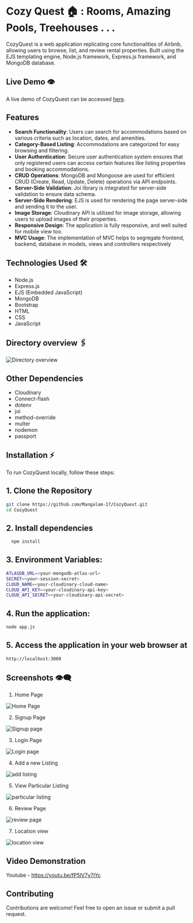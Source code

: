 # Cozy Quest 🏠 : Rooms, Amazing Pools, Treehouses . . . 

CozyQuest is a web application replicating core functionalities of Airbnb, allowing users to browse, list, and review rental properties. Built using the EJS templating engine, Node.js framework, Express.js framework, and MongoDB database.

## Live Demo 👁️

A live demo of CozyQuest can be accessed [here](https://cozy-quest.onrender.com/listings).

## Features

- **Search Functionality**: Users can search for accommodations based on various criteria such as location, dates, and amenities.
- **Category-Based Listing**: Accommodations are categorized for easy browsing and filtering.
- **User Authentication**: Secure user authentication system ensures that only registered users can access certain features like listing properties and booking accommodations.
- **CRUD Operations**: MongoDB and Mongoose are used for efficient CRUD (Create, Read, Update, Delete) operations via API endpoints.
- **Server-Side Validation**: Joi library is integrated for server-side validation to ensure data schema.
- **Server-Side Rendering**: EJS is used for rendering the page server-side and sending it to the user.
- **Image Storage**: Cloudinary API is utilized for image storage, allowing users to upload images of their properties.
- **Responsive Design**: The application is fully responsive, and well suited for mobile view too.
- **MVC Usage**: The implementation of MVC helps to segregate frontend, backend, database in models, views and controllers respectively

## Technologies Used 🛠️

- Node.js
- Express.js
- EJS (Embedded JavaScript)
- MongoDB
- Bootstrap
- HTML
- CSS
- JavaScript


## Directory overview 🖇️
![Directory overview](https://github.com/Mangalam-17/CozyQuest/blob/fec6405323552e68a852bf95880db06f7e5db0c2/preview/Screenshot%202025-04-15%20at%207.59.44%E2%80%AFPM.png)


## Other Dependencies

- Cloudinary
- Connect-flash
- dotenv
- joi
- method-override
- multer
- nodemon
- passport


## Installation ⚡️
To run CozyQuest locally, follow these steps:

## 1. Clone the Repository

```bash
git clone https://github.com/Mangalam-17/CozyQuest.git
cd CozyQuest
```

## 2. Install dependencies

```bash
  npm install 
```

## 3. Environment Variables:

```bash
ATLASDB_URL=<your-mongodb-atlas-url>
SECRET=<your-session-secret>
CLOUD_NAME=<your-cloudinary-cloud-name>
CLOUD_API_KEY=<your-cloudinary-api-key>
CLOUD_API_SECRET=<your-cloudinary-api-secret>
```

## 4. Run the application:

```bash
node app.js
```

## 5. Access the application in your web browser at 
```bash
http://localhost:3000
```


## Screenshots 👁️‍🗨️
1. Home Page


![Home Page](https://github.com/Mangalam-17/CozyQuest/blob/72047c92290b5ddfa53cb05ec82ec551fe240130/preview/Screenshot%202025-04-15%20at%207.28.54%E2%80%AFPM.png)

2. Signup Page


![Signup page](https://github.com/Mangalam-17/CozyQuest/blob/72047c92290b5ddfa53cb05ec82ec551fe240130/preview/Screenshot%202025-04-15%20at%207.29.01%E2%80%AFPM.png)

3. Login Page


![Login page](https://github.com/Mangalam-17/CozyQuest/blob/72047c92290b5ddfa53cb05ec82ec551fe240130/preview/Screenshot%202025-04-15%20at%207.29.08%E2%80%AFPM.png)


4. Add a new Listing


![add listing](https://github.com/Mangalam-17/CozyQuest/blob/163ca502c9fca522d47b631d7666c965d2123e96/preview/Screenshot%202025-04-15%20at%2011.18.35%E2%80%AFPM.png)

5. View Particular Listing


![particular listing](https://github.com/Mangalam-17/CozyQuest/blob/72047c92290b5ddfa53cb05ec82ec551fe240130/preview/Screenshot%202025-04-15%20at%207.29.39%E2%80%AFPM.png)

6. Review Page


![review page](https://github.com/Mangalam-17/CozyQuest/blob/72047c92290b5ddfa53cb05ec82ec551fe240130/preview/Screenshot%202025-04-15%20at%207.30.05%E2%80%AFPM.png)

7. Location view


![location view](https://github.com/Mangalam-17/CozyQuest/blob/72047c92290b5ddfa53cb05ec82ec551fe240130/preview/Screenshot%202025-04-15%20at%207.30.20%E2%80%AFPM.png)




## Video Demonstration
Youtube - https://youtu.be/fP5lV7y7iYc


## Contributing
Contributions are welcome! Feel free to open an issue or submit a pull request.

